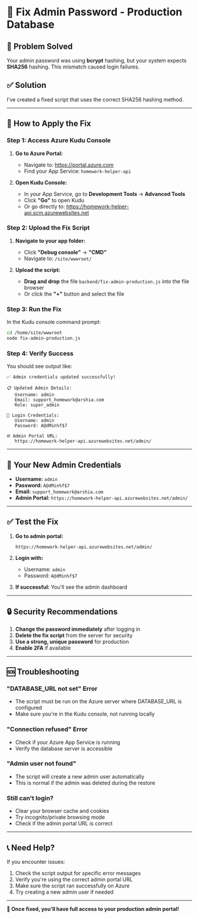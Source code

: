 # 🔧 Fix Admin Password - Production Database

## 🎯 Problem Solved
Your admin password was using **bcrypt** hashing, but your system expects **SHA256** hashing. This mismatch caused login failures.

## ✅ Solution
I've created a fixed script that uses the correct SHA256 hashing method.

---

## 🚀 How to Apply the Fix

### **Step 1: Access Azure Kudu Console**

1. **Go to Azure Portal:**
   - Navigate to: https://portal.azure.com
   - Find your App Service: `homework-helper-api`

2. **Open Kudu Console:**
   - In your App Service, go to **Development Tools** → **Advanced Tools**
   - Click **"Go"** to open Kudu
   - Or go directly to: https://homework-helper-api.scm.azurewebsites.net

### **Step 2: Upload the Fix Script**

1. **Navigate to your app folder:**
   - Click **"Debug console"** → **"CMD"**
   - Navigate to: `/site/wwwroot/`

2. **Upload the script:**
   - **Drag and drop** the file `backend/fix-admin-production.js` into the file browser
   - Or click the **"+"** button and select the file

### **Step 3: Run the Fix**

In the Kudu console command prompt:

```bash
cd /home/site/wwwroot
node fix-admin-production.js
```

### **Step 4: Verify Success**

You should see output like:
```
✅ Admin credentials updated successfully!

📋 Updated Admin Details:
   Username: admin
   Email: support_homework@arshia.com
   Role: super_admin

🔑 Login Credentials:
   Username: admin
   Password: A@dMin%f$7

🌐 Admin Portal URL:
   https://homework-helper-api.azurewebsites.net/admin/
```

---

## 🔑 Your New Admin Credentials

- **Username:** `admin`
- **Password:** `A@dMin%f$7`
- **Email:** `support_homework@arshia.com`
- **Admin Portal:** `https://homework-helper-api.azurewebsites.net/admin/`

---

## ✅ Test the Fix

1. **Go to admin portal:**
   ```
   https://homework-helper-api.azurewebsites.net/admin/
   ```

2. **Login with:**
   - Username: `admin`
   - Password: `A@dMin%f$7`

3. **If successful:** You'll see the admin dashboard

---

## 🔒 Security Recommendations

1. **Change the password immediately** after logging in
2. **Delete the fix script** from the server for security
3. **Use a strong, unique password** for production
4. **Enable 2FA** if available

---

## 🆘 Troubleshooting

### **"DATABASE_URL not set" Error**
- The script must be run on the Azure server where DATABASE_URL is configured
- Make sure you're in the Kudu console, not running locally

### **"Connection refused" Error**
- Check if your Azure App Service is running
- Verify the database server is accessible

### **"Admin user not found"**
- The script will create a new admin user automatically
- This is normal if the admin was deleted during the restore

### **Still can't login?**
- Clear your browser cache and cookies
- Try incognito/private browsing mode
- Check if the admin portal URL is correct

---

## 📞 Need Help?

If you encounter issues:
1. Check the script output for specific error messages
2. Verify you're using the correct admin portal URL
3. Make sure the script ran successfully on Azure
4. Try creating a new admin user if needed

---

**🎉 Once fixed, you'll have full access to your production admin portal!**
